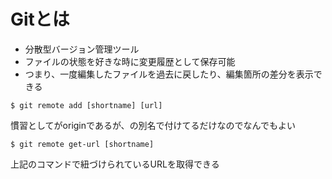 # Gitとは
- 分散型バージョン管理ツール
- ファイルの状態を好きな時に変更履歴として保存可能
- つまり、一度編集したファイルを過去に戻したり、編集箇所の差分を表示できる
```
$ git remote add [shortname] [url]
```
慣習として<shortname>がoriginであるが、<url>の別名で付けてるだけなのでなんでもよい

```
$ git remote get-url [shortname]
```
上記のコマンドで紐づけられているURLを取得できる

